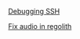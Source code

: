 [Debugging SSH](https://jrs-s.net/2017/07/01/slow-ssh-logins/#:~:text=It's%20usually%20DNS.,restart%20ssh%2C%20etc%20as%20appropriate.)

[Fix audio in regolith](https://github.com/regolith-linux/regolith-desktop/issues/805)
